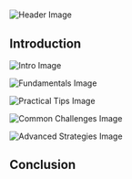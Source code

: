 # 


![Header Image](https://fal.media/files/elephant/u5qn3UAtWnyIzo8p7zDY5.png)

## Introduction


![Intro Image](https://fal.media/files/elephant/GmpXrt_v2CvkFNAgtiFmT.png)

<a href=".html"></a>

![Fundamentals Image](https://fal.media/files/zebra/gZ3dDT2z030NCp06kamVo.png)

<a href=".html"></a>

![Practical Tips Image](https://fal.media/files/rabbit/RaoJg34dzNwbRdAiAaed4.png)

<a href=".html"></a>

![Common Challenges Image](https://fal.media/files/rabbit/eA3C_OJ70w1pkcSNvmdi4.png)

<a href=".html"></a>

![Advanced Strategies Image](https://fal.media/files/elephant/3RtEZbBax9ebqPe9hXPW5.png)

## Conclusion

